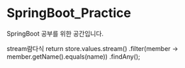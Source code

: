 # SpringBoot_Practice

SpringBoot 공부를 위한 공간입니다.

stream람다식
return store.values.stream()
    .filter(member -> member.getName().equals(name))
    .findAny();
